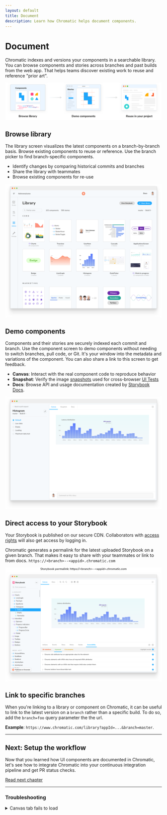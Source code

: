 ```yaml
---
layout: default
title: Document
description: Learn how Chromatic helps document components.
---
```


# Document

Chromatic indexes and versions your components in a searchable library. You can browse components and stories across branches and past builds from the web app. That helps teams discover existing work to reuse and reference "prior art".

![Document](img/workflow-document.png)

## Browse library

The library screen visualizes the latest components on a branch-by-branch basis. Browse existing components to reuse or reference. Use the branch picker to find branch-specific components.

- Identify changes by comparing historical commits and branches
- Share the library with teammates
- Browse existing components for re-use

![Component library](/img/library.png)

## Demo components

Components and their stories are securely indexed each commit and branch. Use the component screen to demo components without needing to switch branches, pull code, or Git. It's your window into the metadata and variations of the component. You can also share a link to this screen to get feedback.

- **Canvas**: Interact with the real component code to reproduce behavior
- **Snapshot**: Verify the image [snapshots](snapshots) used for cross-browser [UI Tests](test)
- **Docs**: Browse API and usage documentation created by [Storybook Docs](https://github.com/storybookjs/storybook/tree/next/addons/docs).

![Component screen](/img/component.png)

## Direct access to your Storybook

Your Storybook is published on our secure CDN. Collaborators with [access rights](access) will also get access by logging in.

Chromatic generates a permalink for the latest uploaded Storybook on a given branch. That makes it easy to share with your teammates or link to from docs. `https://<branch>--<appid>.chromatic.com`

![Direct Storybook](img/published-storybook.png)

## Link to specific branches

When you're linking to a library or component on Chromatic, it can be useful to link to the latest version on a `branch` rather than a specific build. To do so, add the `branch=foo` query parameter the the url.

**Example**: `https://www.chromatic.com/library?appId=...&branch=master`.

---

## Next: Setup the workflow

Now that you learned how UI components are documented in Chromatic, let's see how to integrate Chromatic into your continuous integration pipeline and get PR status checks.

<a class="btn primary round" href="/ci">Read next chapter</a>

---

### Troubleshooting

<details><summary>Canvas tab fails to load</summary>

If your stories make use of non-HTTPS content (for instance images), the iframe we deliver live view will fail to load, as modern browsers do not allow mixed content (HTTP content hosted within HTTPS pages).

To fix this, ensure all resources used by your stories are hosted via HTTPS.

</details>
